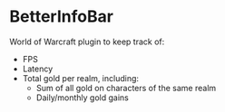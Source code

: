 # BetterInfoBar
World of Warcraft plugin to keep track of:
* FPS
* Latency
* Total gold per realm, including:
    * Sum of all gold on characters of the same realm
    * Daily/monthly gold gains

